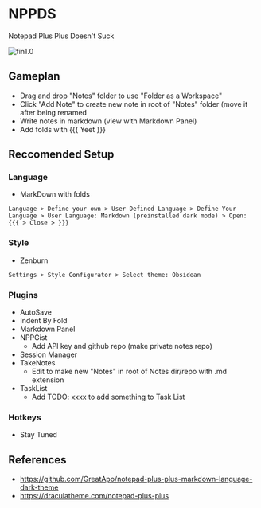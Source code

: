 # NPPDS
Notepad Plus Plus Doesn't Suck

![fin1.0](https://github.com/CoolHandSquid/nppds/blob/main/Images/fin1.0.gif)

## Gameplan
- Drag and drop "Notes" folder to use "Folder as a Workspace"
- Click "Add Note" to create new note in root of "Notes" folder (move it after being renamed
- Write notes in markdown (view with Markdown Panel)
- Add folds with {{{ Yeet }}}

## Reccomended Setup

### Language
- MarkDown with folds
```
Language > Define your own > User Defined Language > Define Your Language > User Language: Markdown (preinstalled dark mode) > Open: {{{ > Close > }}}
```
### Style
- Zenburn
```
Settings > Style Configurator > Select theme: Obsidean
```

### Plugins
- AutoSave
- Indent By Fold
- Markdown Panel
- NPPGist
  - Add API key and github repo (make private notes repo)
- Session Manager
- TakeNotes
  - Edit to make new "Notes" in root of Notes dir/repo with .md extension
- TaskList
  - Add TODO: xxxx to add something to Task List

### Hotkeys
- Stay Tuned

## References
- https://github.com/GreatApo/notepad-plus-plus-markdown-language-dark-theme
- https://draculatheme.com/notepad-plus-plus

